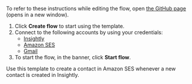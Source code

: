 To refer to these instructions while editing the flow, open [the GitHub page](https://github.com/ot4i/app-connect-templates/tree/main/resources/markdown/Create%20a%20contact%20in%20Amazon%20SES%20whenever%20a%20new%20contact%20is%20created%20in%20Insightly_instructions.md) (opens in a new window).

1. Click **Create flow** to start using the template.
2. Connect to the following accounts by using your credentials:
   - [Insightly](https://www.ibm.com/docs/en/app-connect/containers_cd?topic=apps-insightly)
   - [Amazon SES](https://www.ibm.com/docs/en/app-connect/containers_cd?topic=apps-amazon-ses)
   - [Gmail](https://www.ibm.com/docs/en/app-connect/containers_cd?topic=apps-gmail)
3. To start the flow, in the banner, click **Start flow**.
  
Use this template to create a contact in Amazon SES whenever a new contact is created in Insightly. 
